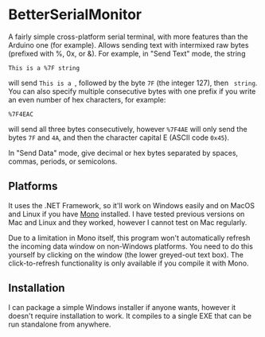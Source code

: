 BetterSerialMonitor
===================

A fairly simple cross-platform serial terminal, with more features than the Arduino one (for example). 
Allows sending text with intermixed raw bytes (prefixed with %, 0x, or &). For example, in "Send Text" mode, the string

    This is a %7F string

will send `This is a `, followed by the byte `7F` (the integer 127), then ` string`. You can also specify multiple consecutive bytes with one prefix if you write an even number of hex characters, for example:

    %7F4EAC
will send all three bytes consecutively, however `%7F4AE` will only send the bytes `7F` and `4A`, and then the character capital E (ASCII code `0x45`).

In "Send Data" mode, give decimal or hex bytes separated by spaces, commas, periods, or semicolons. 

Platforms
---------

It uses the .NET Framework, so it'll work on Windows easily and on MacOS and Linux if you have [Mono](http://www.mono-project.com/) installed. I have tested previous versions on Mac and Linux and they worked, however I cannot test on Mac regularly.  

Due to a limitation in Mono itself, this program won't automatically refresh the incoming data window on non-Windows platforms. You need to do this yourself by clicking on the window (the lower greyed-out text box). The click-to-refresh functionality is only available if you compile it with Mono. 

Installation
------------

I can package a simple Windows installer if anyone wants, however it doesn't require installation to work. It compiles to a single EXE that can be run standalone from anywhere. 